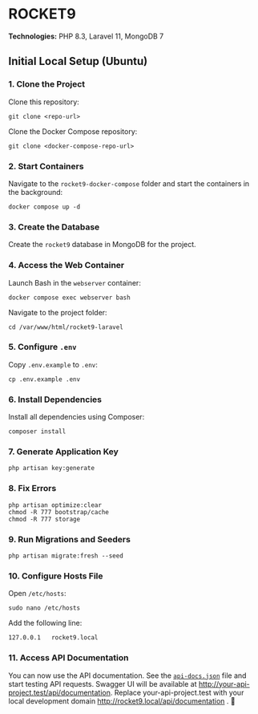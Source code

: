 # ROCKET9

**Technologies:** PHP 8.3, Laravel 11, MongoDB 7

## Initial Local Setup (Ubuntu)

### 1. Clone the Project

Clone this repository:

```
git clone <repo-url>
```

Clone the Docker Compose repository:

```
git clone <docker-compose-repo-url>
```

### 2. Start Containers

Navigate to the `rocket9-docker-compose` folder and start the containers in the background:

```
docker compose up -d
```

### 3. Create the Database

Create the `rocket9` database in MongoDB for the project.

### 4. Access the Web Container

Launch Bash in the `webserver` container:

```
docker compose exec webserver bash
```

Navigate to the project folder:

```
cd /var/www/html/rocket9-laravel
```

### 5. Configure `.env`

Copy `.env.example` to `.env`:

```
cp .env.example .env
```

### 6. Install Dependencies

Install all dependencies using Composer:

```
composer install
```

### 7. Generate Application Key

```
php artisan key:generate
```

### 8. Fix Errors

```
php artisan optimize:clear
chmod -R 777 bootstrap/cache
chmod -R 777 storage
```

### 9. Run Migrations and Seeders

```
php artisan migrate:fresh --seed
```

### 10. Configure Hosts File

Open `/etc/hosts`:

```
sudo nano /etc/hosts
```

Add the following line:

```
127.0.0.1   rocket9.local
```

### 11. Access API Documentation

You can now use the API documentation. See the [`api-docs.json`](storage/api-docs/api-docs.json) file and start testing
API requests.
Swagger UI will be available at http://your-api-project.test/api/documentation. Replace your-api-project.test with your
local development domain http://rocket9.local/api/documentation . 🚀

